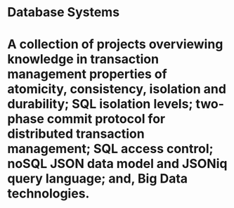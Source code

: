 # Database Systems
# A collection of projects overviewing knowledge in transaction management properties of atomicity, consistency, isolation and durability; SQL isolation levels; two-phase commit protocol for distributed transaction management; SQL access control; noSQL JSON data model and JSONiq query language; and, Big Data technologies.
